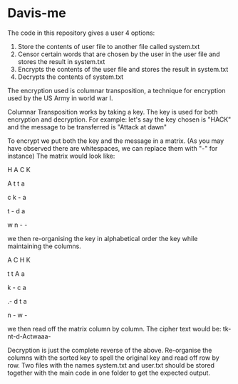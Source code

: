 # Davis-me
The code in this repository gives a user 4 options:
1. Store the contents of user file to another file called system.txt
2. Censor certain words that are chosen by the user in the user file and stores the result in system.txt
3. Encrypts the contents of the user file and stores the result in system.txt
4. Decrypts the contents of system.txt

The encryption used is columnar transposition, a technique for encryption used by the US Army in world war I.

Columnar Transposition works by taking a key. The key is used for both encryption and decryption. For example:
let's say the key chosen is "HACK" and the message to be transferred is "Attack at dawn"

To encrypt we put both the key and the message in a matrix. (As you may have observed there are whitespaces, we can replace them with "-" for instance)
The matrix would look like:

  H     A      C       K

  A     t      t       a

  c     k      -       a

  t     -      d       a

  w     n      -       -

we then re-organising the key in alphabetical order the key while maintaining the columns.

  A      C       H       K

  t      t       A       a

  k      -       c       a

  .-     d       t       a

  n      -       w       -

we then read off the matrix column by column.
The cipher text would be: tk-nt-d-Actwaaa-

Decryption is just the complete reverse of the above. Re-organise the columns with the sorted key to spell the original key and read off row by row.
Two files with the names system.txt and user.txt should be stored together with the main code in one folder to get the expected output.
